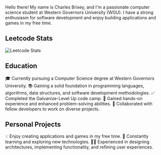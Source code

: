 Hello there! My name is Charles Brixey, and I'm a passionate computer science student at Western Governors University (WGU). I have a strong enthusiasm for software development and enjoy building applications and games in my free time.

## Leetcode Stats
![Leetcode Stats](https://leetcard.jacoblin.cool/Brixsta)

## Education
🎓 Currently pursuing a Computer Science degree at Western Governors University.
📚 Gaining a solid foundation in programming languages, algorithms, data structures, and software development methodologies.
✅ Completed the Galvanize-Level Up code camp.
🚀 Gained hands-on experience and enhanced problem-solving abilities.
🤝 Collaborated with fellow developers to work on diverse projects.

## Personal Projects
💡 Enjoy creating applications and games in my free time.
🌱 Constantly learning and exploring new technologies.
🧑‍💻 Experienced in designing architectures, implementing functionality, and refining user experiences.
